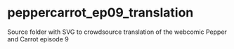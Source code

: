 # peppercarrot_ep09_translation
Source folder with SVG to crowdsource translation of the webcomic Pepper and Carrot episode 9
